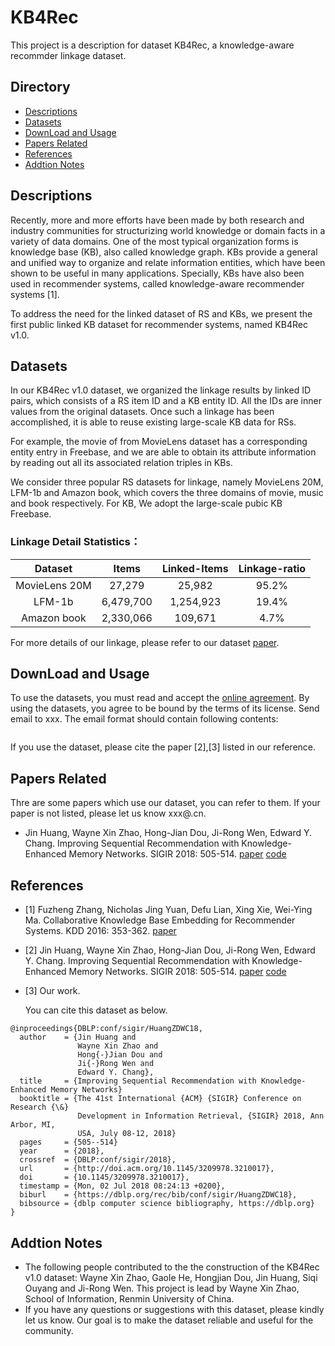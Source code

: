 # KB4Rec
This project is a description for dataset KB4Rec, a knowledge-aware recommder linkage dataset.

## Directory
* [Descriptions](#Descriptions)
* [Datasets](#Datasets)
* [DownLoad and Usage](#Download)
* [Papers Related](#Papers)
* [References](#References)
* [Addtion Notes](#Addtion)

## <div id="Descriptions"></div>Descriptions
<!--
Nowadays, recommender systems (RS), which aim to match users with interested items, have played an important role in various online applications. Traditional recommendation algorithms mainly focus on learning effective preference models from historical user-item interaction data, e.g. matrix factorization. With the rapid development of Web techniques, various kinds of side information has become available in RSs, called context. In an early stage, such context information is usually unstructured, and its availability is limited to specific data domains or platforms.-->
   
   Recently, more and more efforts have been made by both research and industry communities for structurizing world knowledge or domain facts in a variety of data domains. One of the most typical organization forms is knowledge base (KB), also called knowledge graph. KBs provide a general and unified way to organize and relate information entities, which have been shown to be useful in many applications. Specially, KBs have also been used in recommender systems, called knowledge-aware recommender systems [1].
   
   To address the need for the linked dataset of RS and KBs, we present the first public linked KB dataset for recommender systems, named KB4Rec v1.0.
   
## <div id="Datasets"></div>Datasets
   In our KB4Rec v1.0 dataset, we organized the linkage results by linked ID pairs, which consists of a RS item ID and a KB entity ID. All the IDs are inner values from the original datasets. Once such a linkage has been accomplished, it is able to reuse existing large-scale KB data for RSs.
   
   For example, the movie of <Avatar> from MovieLens dataset has a corresponding entity entry in Freebase, and we are able to obtain its attribute information by reading out all its associated relation triples in KBs.

   We consider three popular RS datasets for linkage, namely MovieLens 20M, LFM-1b and Amazon book, which covers the three domains of movie, music and book respectively. For KB, We adopt the large-scale pubic KB Freebase. 

### Linkage Detail Statistics：
| Dataset                 | Items      |    Linked-Items    |  Linkage-ratio   | 
|:-------------------------:|:-------------:|:------------:|:------------:|
|MovieLens 20M|27,279 |25,982|95.2%|
|LFM-1b|6,479,700 |1,254,923|19.4%|
|Amazon book|2,330,066 |109,671|4.7%|

   For more details of our linkage, please refer to our dataset [paper](www.baidu.com).
<!--
## <div id="Models"></div>Models
* KSR [2]
* [SVDfeature](http://apex.sjtu.edu.cn/projects/33)
-->
## <div id="Download"></div>DownLoad and Usage
To use the datasets, you must read and accept the [online agreement](). By using the datasets, you agree to be bound by the terms of its license. Send email to xxx. The email format should contain following contents:

```

```

If you use the dataset, please cite the paper [2],[3] listed in our reference.

## <div id="Papers"></div>Papers Related
Thre are some papers which use our dataset, you can refer to them. If your paper is not listed, please let us know xxx@.cn.

* Jin Huang, Wayne Xin Zhao, Hong-Jian Dou, Ji-Rong Wen, Edward Y. Chang. Improving Sequential Recommendation with Knowledge-Enhanced Memory Networks. SIGIR 2018: 505-514. [paper](https://dl.acm.org/citation.cfm?doid=3209978.3210017) [code](https://github.com/BetsyHJ/KSR)

## <div id="References"></div>References
* [1] Fuzheng Zhang, Nicholas Jing Yuan, Defu Lian, Xing Xie, Wei-Ying Ma. Collaborative Knowledge Base Embedding for Recommender Systems. KDD 2016: 353-362. [paper](https://dl.acm.org/citation.cfm?doid=2939672.2939673)
* [2] Jin Huang, Wayne Xin Zhao, Hong-Jian Dou, Ji-Rong Wen, Edward Y. Chang. Improving Sequential Recommendation with Knowledge-Enhanced Memory Networks. SIGIR 2018: 505-514. [paper](https://dl.acm.org/citation.cfm?doid=3209978.3210017) [code](https://github.com/BetsyHJ/KSR)
* [3] Our work.

   You can cite this dataset as below.

```
@inproceedings{DBLP:conf/sigir/HuangZDWC18,
  author    = {Jin Huang and
               Wayne Xin Zhao and
               Hong{-}Jian Dou and
               Ji{-}Rong Wen and
               Edward Y. Chang},
  title     = {Improving Sequential Recommendation with Knowledge-Enhanced Memory Networks}
  booktitle = {The 41st International {ACM} {SIGIR} Conference on Research {\&}
               Development in Information Retrieval, {SIGIR} 2018, Ann Arbor, MI,
               USA, July 08-12, 2018}
  pages     = {505--514}
  year      = {2018},
  crossref  = {DBLP:conf/sigir/2018},
  url       = {http://doi.acm.org/10.1145/3209978.3210017},
  doi       = {10.1145/3209978.3210017},
  timestamp = {Mon, 02 Jul 2018 08:24:13 +0200},
  biburl    = {https://dblp.org/rec/bib/conf/sigir/HuangZDWC18},
  bibsource = {dblp computer science bibliography, https://dblp.org}
}
```


## <div id="Addtion"></div>Addtion Notes
* The following people contributed to the the construction of the KB4Rec v1.0 dataset: Wayne Xin Zhao, Gaole He, Hongjian Dou, Jin Huang, Siqi Ouyang and Ji-Rong Wen. This project is lead by Wayne Xin Zhao, School of Information, Renmin University of China.
* If you have any questions or suggestions with this dataset, please kindly let us know. Our goal is to make the dataset reliable and useful for the community.
